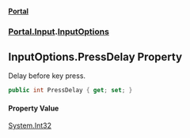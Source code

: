 #### [Portal](index.md 'index')
### [Portal.Input](Portal.Input.md 'Portal.Input').[InputOptions](InputOptions.md 'Portal.Input.InputOptions')

## InputOptions.PressDelay Property

Delay before key press.

```csharp
public int PressDelay { get; set; }
```

#### Property Value
[System.Int32](https://docs.microsoft.com/en-us/dotnet/api/System.Int32 'System.Int32')